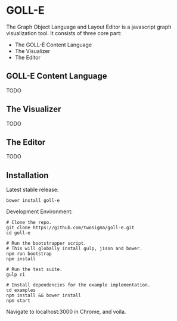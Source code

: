# GOLL-E
The Graph Object Language and Layout Editor is a javascript graph visualization tool. It consists of three core part:

* The GOLL-E Content Language
* The Visualizer
* The Editor

## GOLL-E Content Language
TODO

## The Visualizer
TODO

## The Editor
TODO

## Installation

Latest stable release:

````
bower install goll-e
````

Development Environment:

````
# Clone the repo.
git clone https://github.com/twosigma/goll-e.git
cd goll-e

# Run the bootstrapper script.
# This will globally install gulp, jison and bower.
npm run bootstrap
npm install

# Run the test suite.
gulp ci

# Install dependencies for the example implementation.
cd examples
npm install && bower install
npm start
````

Navigate to localhost:3000 in Chrome, and voila.

